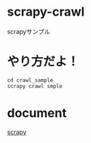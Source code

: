 # scrapy-crawl
scrapyサンプル

# やり方だよ！  
```
cd crawl_sample  
scrapy crawl smple  
```

# document  
[scrapy](https://doc.scrapy.org/)
